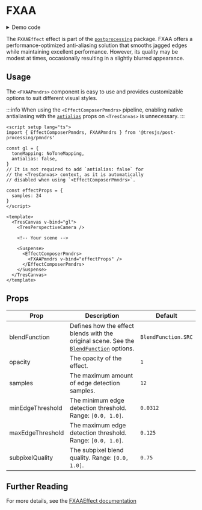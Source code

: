 # FXAA

<DocsDemoGUI>
  <FXAADemo />
</DocsDemoGUI>

<details>
  <summary>Demo code</summary>

  <<< @/.vitepress/theme/components/pmdrs/FXAADemo.vue{0}
</details>

The `FXAAEffect` effect is part of the [`postprocessing`](https://pmndrs.github.io/postprocessing/public/docs/class/src/effects/FXAAEffect.js~FXAAEffect.html) package.
FXAA offers a performance-optimized anti-aliasing solution that smooths jagged edges while maintaining excellent performance. However, its quality may be modest at times, occasionally resulting in a slightly blurred appearance.

## Usage

The `<FXAAPmndrs>` component is easy to use and provides customizable options to suit different visual styles.

:::info
When using the `<EffectComposerPmndrs>` pipeline, enabling native antialiasing with the [`antialias`](https://docs.tresjs.org/api/tres-canvas.html#props) props on `<TresCanvas>` is unnecessary.
:::

```vue{2,12-14,23-27}
<script setup lang="ts">
import { EffectComposerPmndrs, FXAAPmndrs } from '@tresjs/post-processing/pmndrs'

const gl = {
  toneMapping: NoToneMapping,
  antialias: false,
}
// It is not required to add `antialias: false` for
// the <TresCanvas> context, as it is automatically
// disabled when using `<EffectComposerPmndrs>`.

const effectProps = {
  samples: 24
}
</script>

<template>
  <TresCanvas v-bind="gl">
    <TresPerspectiveCamera />

    <!-- Your scene -->

    <Suspense>
      <EffectComposerPmndrs>
        <FXAAPmndrs v-bind="effectProps" />
      </EffectComposerPmndrs>
    </Suspense>
  </TresCanvas>
</template>
```

## Props

| Prop          | Description                                                         | Default                     |
| ------------- | ------------------------------------------------------------------- | --------------------------- |
| blendFunction | Defines how the effect blends with the original scene. See the [`BlendFunction`](https://pmndrs.github.io/postprocessing/public/docs/variable/index.html#static-variable-BlendFunction) options.             | `BlendFunction.SRC`        |
| opacity | The opacity of the effect.             | `1`        |
| samples | The maximum amount of edge detection samples.             | `12`        |
| minEdgeThreshold | The minimum edge detection threshold. <br> Range: `[0.0, 1.0]`.             | `0.0312`        |
| maxEdgeThreshold | The maximum edge detection threshold. <br> Range: `[0.0, 1.0]`.             | `0.125`        |
| subpixelQuality | The subpixel blend quality. Range: `[0.0, 1.0]`.             | `0.75`        |

## Further Reading
For more details, see the [FXAAEffect documentation](https://pmndrs.github.io/postprocessing/public/docs/class/src/effects/FXAAEffect.js~FXAAEffect.html)
